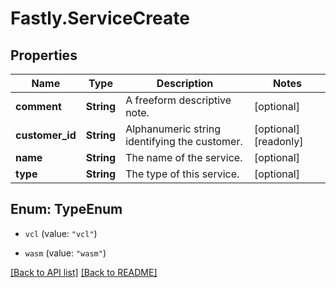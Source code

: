 # Fastly.ServiceCreate

## Properties

Name | Type | Description | Notes
------------ | ------------- | ------------- | -------------
**comment** | **String** | A freeform descriptive note. | [optional] 
**customer_id** | **String** | Alphanumeric string identifying the customer. | [optional] [readonly] 
**name** | **String** | The name of the service. | [optional] 
**type** | **String** | The type of this service. | [optional] 



## Enum: TypeEnum


* `vcl` (value: `"vcl"`)

* `wasm` (value: `"wasm"`)





[[Back to API list]](../../README.md#endpoints) [[Back to README]](../../README.md)
